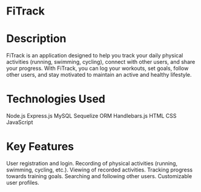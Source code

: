 # FiTrack

# Description
FiTrack is an application designed to help you track your daily physical activities (running, swimming, cycling), connect with other users, and share your progress. With FiTrack, you can log your workouts, set goals, follow other users, and stay motivated to maintain an active and healthy lifestyle.

# Technologies Used
Node.js
Express.js
MySQL
Sequelize ORM
Handlebars.js
HTML
CSS
JavaScript

# Key Features
User registration and login.
Recording of physical activities (running, swimming, cycling, etc.).
Viewing of recorded activities.
Tracking progress towards training goals.
Searching and following other users.
Customizable user profiles.
